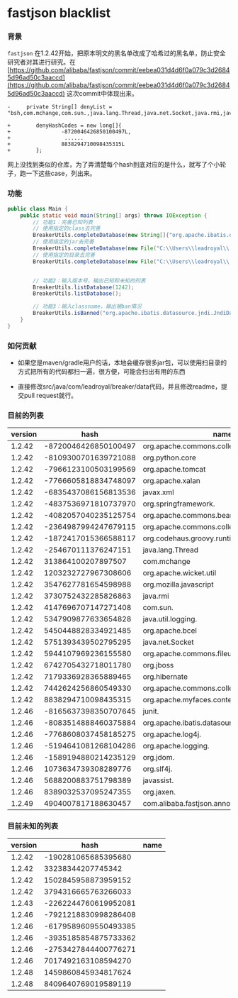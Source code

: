 # fastjson blacklist

### 背景

`fastjson` 在1.2.42开始，把原本明文的黑名单改成了哈希过的黑名单，防止安全研究者对其进行研究。在 [https://github.com/alibaba/fastjson/commit/eebea031d4d6f0a079c3d26845d96ad50c3aaccd](https://github.com/alibaba/fastjson/commit/eebea031d4d6f0a079c3d26845d96ad50c3aaccd) 这次commit中体现出来。

```
-     private String[] denyList = "bsh,com.mchange,com.sun.,java.lang.Thread,java.net.Socket,java.rmi,javax.xml,org.apache.bcel,org.apache.commons.beanutils,org.apache.commons.collections.Transformer,org.apache.commons.collections.functors,org.apache.commons.collections4.comparators,org.apache.commons.fileupload,org.apache.myfaces.context.servlet,org.apache.tomcat,org.apache.wicket.util,org.apache.xalan,org.codehaus.groovy.runtime,org.hibernate,org.jboss,org.mozilla.javascript,org.python.core,org.springframework".split(",");

+        denyHashCodes = new long[]{
+                -8720046426850100497L,
+                 ......
+                8838294710098435315L
+        };

```

网上没找到类似的仓库，为了弄清楚每个hash到底对应的是什么，就写了个小轮子，跑一下这些case，列出来。

### 功能

```java
public class Main {
    public static void main(String[] args) throws IOException {
        // 功能1：完善已知列表
        // 使用指定的class去完善
        BreakerUtils.completeDatabase(new String[]{"org.apache.ibatis.datasource.jndi.JndiDataSourceFactory"});
        // 使用指定的jar去完善
        BreakerUtils.completeDatabase(new File("C:\\Users\\leadroyal\\.gradle\\caches\\modules-2\\files-2.1\\com.alibaba\\fastjson\\1.2.24\\a2b82688715ee16d874d90229d204daf3efcac8e\\fastjson-1.2.24.jar"));
        // 使用指定的目录去完善
        BreakerUtils.completeDatabase(new File("C:\\Users\\leadroyal\\.gradle\\caches\\modules-2\\files-2.1\\"), true);


        // 功能2：输入版本号，输出已知和未知的列表
        BreakerUtils.listDatabase(1242);
        BreakerUtils.listDatabase();

        // 功能3：输入classname，输出被ban情况
        BreakerUtils.isBanned("org.apache.ibatis.datasource.jndi.JndiDataSourceFactory");
    }
}
```

### 如何贡献

- 如果您是maven/gradle用户的话，本地会缓存很多jar包，可以使用扫目录的方式把所有的代码都扫一遍，很方便，可能会扫出有用的东西

- 直接修改src/java/com/leadroyal/breaker/data代码，并且修改readme，提交pull request就行。

### 目前的列表

| version | hash | name |
|---|---|---|
| 1.2.42 | -8720046426850100497 | org.apache.commons.collections4.comparators |
| 1.2.42 | -8109300701639721088 | org.python.core |
| 1.2.42 | -7966123100503199569 | org.apache.tomcat |
| 1.2.42 | -7766605818834748097 | org.apache.xalan |
| 1.2.42 | -6835437086156813536 | javax.xml |
| 1.2.42 | -4837536971810737970 | org.springframework. |
| 1.2.42 | -4082057040235125754 | org.apache.commons.beanutils |
| 1.2.42 | -2364987994247679115 | org.apache.commons.collections.Transformer |
| 1.2.42 | -1872417015366588117 | org.codehaus.groovy.runtime |
| 1.2.42 | -254670111376247151  | java.lang.Thread |
| 1.2.42 | 313864100207897507  | com.mchange |
| 1.2.42 | 1203232727967308606 | org.apache.wicket.util |
| 1.2.42 | 3547627781654598988 | org.mozilla.javascript |
| 1.2.42 | 3730752432285826863 | java.rmi |
| 1.2.42 | 4147696707147271408 | com.sun. |
| 1.2.42 | 5347909877633654828 | java.util.logging. |
| 1.2.42 | 5450448828334921485 | org.apache.bcel |
| 1.2.42 | 5751393439502795295 | java.net.Socket |
| 1.2.42 | 5944107969236155580 | org.apache.commons.fileupload |
| 1.2.42 | 6742705432718011780 | org.jboss |
| 1.2.42 | 7179336928365889465 | org.hibernate |
| 1.2.42 | 7442624256860549330 | org.apache.commons.collections.functors |
| 1.2.42 | 8838294710098435315 | org.apache.myfaces.context.servlet |
| 1.2.46 | -8165637398350707645 | junit. |
| 1.2.46 | -8083514888460375884 | org.apache.ibatis.datasource |
| 1.2.46 | -7768608037458185275 | org.apache.log4j. |
| 1.2.46 | -5194641081268104286 | org.apache.logging. |
| 1.2.46 | -1589194880214235129 | org.jdom. |
| 1.2.46 | 1073634739308289776 | org.slf4j. |
| 1.2.46 | 5688200883751798389 | javassist. |
| 1.2.46 | 8389032537095247355 | org.jaxen. |
| 1.2.49 | 4904007817188630457 | com.alibaba.fastjson.annotation |



### 目前未知的列表

| version | hash | name |
|---|---|---|
| 1.2.42 | -190281065685395680  |  |
| 1.2.42 | 33238344207745342    |  |
| 1.2.42 | 1502845958873959152  |  |
| 1.2.42 | 3794316665763266033  |  |
| 1.2.43 | -2262244760619952081 |  |
| 1.2.46 | -7921218830998286408 |  |
| 1.2.46 | -6179589609550493385 |  |
| 1.2.46 | -3935185854875733362 |  |
| 1.2.46 | -2753427844400776271 |  |
| 1.2.46 | 7017492163108594270 |  |
| 1.2.48 | 1459860845934817624 |  |
| 1.2.48 | 8409640769019589119 |  |
